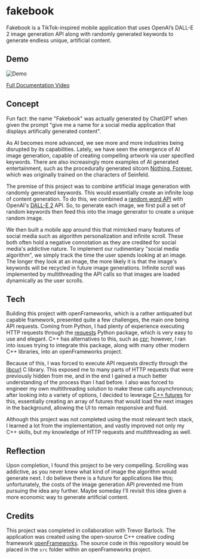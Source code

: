 # fakebook

Fakebook is a TikTok-inspired mobile application that uses OpenAI’s DALL-E 2 image generation API along with randomly generated keywords to generate endless unique, artificial content.

## Demo

![Demo](./demo.gif)

[Full Documentation Video](https://drive.google.com/file/d/13Z5fcmwQAz40yc3dbGC98_zp-XDESRPg/view?usp=sharing)

## Concept

Fun fact: the name "Fakebook" was actually generated by ChatGPT when given the prompt "give me a name for a social media application that displays artifically generated content".

As AI becomes more advanced, we see more and more industries being disrupted by its capabilities. Lately, we have seen the emergence of AI image generation, capable of creating compelling artwork via user specified keywords. There are also increasingly more examples of AI generated entertainment, such as the procedurally generated sitcom [Nothing, Forever](https://en.wikipedia.org/wiki/Nothing,_Forever), which was originally trained on the characters of Seinfeld.

The premise of this project was to combine artificial image generation with randomly generated keywords. This would essentially create an infinite loop of content generation. To do this, we combined a [random word API](https://random-word-api.herokuapp.com/home) with OpenAI's [DALL-E 2](https://openai.com/dall-e-2) API. So, to generate each image, we first pull a set of random keywords then feed this into the image generator to create a unique random image.

We then built a mobile app around this that mimicked many features of social media such as algorithm personalization and infinite scroll. These both often hold a negative connotation as they are credited for social media's addictive nature. To implement our rudimentary "social media algorithm", we simply track the time the user spends looking at an image. The longer they look at an image, the more likely it is that the image's keywords will be recycled in future image generations. Infinite scroll was implemented by multithreading the API calls so that images are loaded dynamically as the user scrolls.

## Tech

Building this project with openFrameworks, which is a rather antiquated but capable framework, presented quite a few challenges, the main one being API requests. Coming from Python, I had plenty of experience executing HTTP requests through the [requests](https://pypi.org/project/requests/) Python package, which is very easy to use and elegant. C++ has alternatives to this, such as [cpr](https://github.com/libcpr/cpr); however, I ran into issues trying to integrate this package, along with many other modern C++ libraries, into an openFrameworks project.

Because of this, I was forced to execute API requests directly through the [libcurl](https://curl.se/libcurl/) C library. This exposed me to many parts of HTTP requests that were previously hidden from me, and in the end I gained a much better understanding of the process than I had before. I also was forced to engineer my own multithreading solution to make these calls asynchronous; after looking into a variety of options, I decided to leverage [C++ futures](https://cplusplus.com/reference/future/future/) for this, essentially creating an array of futures that would load the next images in the background, allowing the UI to remain responsive and fluid.

Although this project was not completed using the most relevant tech stack, I learned a lot from the implementation, and vastly improved not only my C++ skills, but my knowledge of HTTP requests and multithreading as well.

## Reflection

Upon completion, I found this project to be very compelling. Scrolling was addictive, as you never knew what kind of image the algorithm would generate next. I do believe there is a future for applications like this; unfortunately, the costs of the image generation API prevented me from pursuing the idea any further. Maybe someday I'll revisit this idea given a more economic way to generate artificial content.

## Credits

This project was completed in collaboration with Trevor Barlock. The application was created using the open-source C++ creative coding framework [openFrameworks](https://openframeworks.cc/). The source code in this repository would be placed in the `src` folder within an openFrameworks project.
